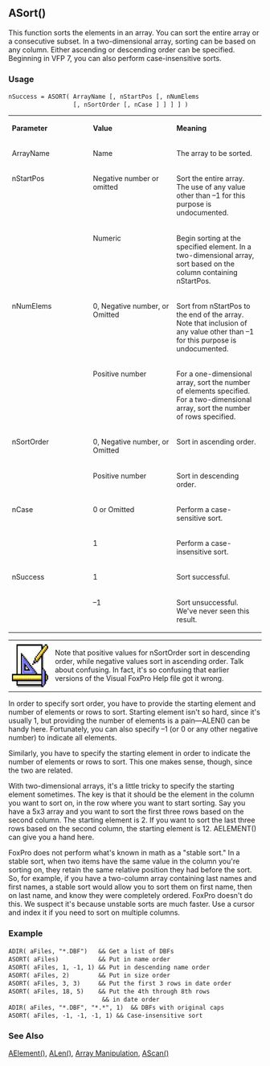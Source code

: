 ## ASort()

This function sorts the elements in an array. You can sort the entire array or a consecutive subset. In a two-dimensional array, sorting can be based on any column. Either ascending or descending order can be specified. Beginning in VFP 7, you can also perform case-insensitive sorts.

### Usage

```foxpro
nSuccess = ASORT( ArrayName [, nStartPos [, nNumElems
                  [, nSortOrder [, nCase ] ] ] ] )
```
<table>
<tr>
  <td width="32%" valign="top">
  <p><b>Parameter</b></p>
  </td>
  <td width=23% valign=top>
  <p><b>Value</b></p>
  </td>
  <td width=45% valign=top>
  <p><b>Meaning</b></p>
  </td>
 </tr>
<tr>
  <td width="32%" valign="top">
  <p>ArrayName</p>
  </td>
  <td width=23% valign=top>
  <p>Name</p>
  </td>
  <td width=45% valign=top>
  <p>The array to be sorted.</p>
  </td>
 </tr>
<tr>
  <td width=32% rowspan=2 valign=top>
  <p>nStartPos</p>
  </td>
  <td width=23% valign=top>
  <p>Negative number or omitted</p>
  </td>
  <td width=45% valign=top>
  <p>Sort the entire array. The use of any value other than &ndash;1 for this purpose is undocumented.</p>
  </td>
 </tr>
<tr>
  <td width=33% valign=top>
  <p>Numeric</p>
  </td>
  <td width=67% valign=top>
  <p>Begin sorting at the specified element. In a two-dimensional array, sort based on the column containing nStartPos.</p>
  </td>
 </tr>
<tr>
  <td width=32% rowspan=2 valign=top>
  <p>nNumElems</p>
  </td>
  <td width=23% valign=top>
  <p>0, Negative number, or Omitted</p>
  </td>
  <td width=45% valign=top>
  <p>Sort from nStartPos to the end of the array. Note that inclusion of any value other than &ndash;1 for this purpose is undocumented.<b ></b></p>
  </td>
 </tr>
<tr>
  <td width=33% valign=top>
  <p>Positive number</p>
  </td>
  <td width=67% valign=top>
  <p>For a one-dimensional array, sort the number of elements specified. For a two-dimensional array, sort the number of rows specified. </p>
  </td>
 </tr>
<tr>
  <td width=32% rowspan=2 valign=top>
  <p>nSortOrder</p>
  </td>
  <td width=23% valign=top>
  <p>0, Negative number, or Omitted</p>
  </td>
  <td width=45% valign=top>
  <p>Sort in ascending order. </p>
  </td>
 </tr>
<tr>
  <td width=33% valign=top>
  <p>Positive number</p>
  </td>
  <td width=67% valign=top>
  <p>Sort in descending order.</p>
  </td>
 </tr>
<tr>
  <td width=32% rowspan=2 valign=top>
  <p>nCase</p>
  </td>
  <td width=23% valign=top>
  <p>0 or Omitted</p>
  </td>
  <td width=45% valign=top>
  <p>Perform a case-sensitive sort.</p>
  </td>
 </tr>
<tr>
  <td width=33% valign=top>
  <p>1</p>
  </td>
  <td width=67% valign=top>
  <p>Perform a case-insensitive sort.</p>
  </td>
 </tr>
<tr>
  <td width=32% rowspan=2 valign=top>
  <p>nSuccess</p>
  </td>
  <td width=23% valign=top>
  <p>1</p>
  </td>
  <td width=45% valign=top>
  <p>Sort successful.</p>
  </td>
 </tr>
<tr>
  <td width=33% valign=top>
  <p>&ndash;1</p>
  </td>
  <td width=67% valign=top>
  <p>Sort unsuccessful. We've never seen this result.</p>
  </td>
 </tr>
</table>

<table>
<tr>
  <td width="17%" valign="top">
<img width="94" height="94" src="Design.gif">
  </td>
  <td width=83%>
  <p>Note that positive values for nSortOrder sort in descending order, while negative values sort in ascending order. Talk about confusing. In fact, it's so confusing that earlier versions of the Visual FoxPro Help file got it wrong.</p>
  </td>
 </tr>
</table>

In order to specify sort order, you have to provide the starting element and number of elements or rows to sort. Starting element isn't so hard, since it's usually 1, but providing the number of elements is a pain&mdash;ALEN() can be handy here. Fortunately, you can also specify &ndash;1 (or 0 or any other negative number) to indicate all elements.

Similarly, you have to specify the starting element in order to indicate the number of elements or rows to sort. This one makes sense, though, since the two are related.

With two-dimensional arrays, it's a little tricky to specify the starting element sometimes. The key is that it should be the element in the column you want to sort on, in the row where you want to start sorting. Say you have a 5x3 array and you want to sort the first three rows based on the second column. The starting element is 2. If you want to sort the last three rows based on the second column, the starting element is 12. AELEMENT() can give you a hand here.

FoxPro does not perform what's known in math as a "stable sort." In a stable sort, when two items have the same value in the column you're sorting on, they retain the same relative position they had before the sort. So, for example, if you have a two-column array containing last names and first names, a stable sort would allow you to sort them on first name, then on last name, and know they were completely ordered. FoxPro doesn't do this. We suspect it's because unstable sorts are much faster. Use a cursor and index it if you need to sort on multiple columns.

### Example

```foxpro
ADIR( aFiles, "*.DBF")   && Get a list of DBFs
ASORT( aFiles)           && Put in name order
ASORT( aFiles, 1, -1, 1) && Put in descending name order
ASORT( aFiles, 2)        && Put in size order
ASORT( aFiles, 3, 3)     && Put the first 3 rows in date order
ASORT( aFiles, 18, 5)    && Put the 4th through 8th rows
                          && in date order
ADIR( aFiles, "*.DBF", "*.*", 1)  && DBFs with original caps
ASORT( aFiles, -1, -1, -1, 1) && Case-insensitive sort
```
### See Also

[AElement()](s4g213.md), [ALen()](s4g214.md), [Array Manipulation](s4g282.md), [AScan()](s4g216.md)